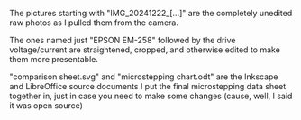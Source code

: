 The pictures starting with "IMG_20241222_[...]" are the completely unedited raw photos as I pulled them from the camera. 

The ones named just "EPSON EM-258" followed by the drive voltage/current are straightened, cropped, and otherwise edited to make them more presentable.

"comparison sheet.svg" and "microstepping chart.odt" are the Inkscape and LibreOffice source documents I put the final microstepping data sheet together in, just in case you need to make some changes
(cause, well, I said it was open source)

